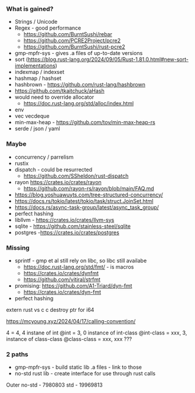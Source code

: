 ### What is gained?

- Strings / Unicode
- Regex - good performance
    - https://github.com/BurntSushi/rebar 
    - https://github.com/PCRE2Project/pcre2
    - https://github.com/BurntSushi/rust-pcre2
- gmp-mpfr-sys - gives .a files of up-to-date versions
- sort (https://blog.rust-lang.org/2024/09/05/Rust-1.81.0.html#new-sort-implementations)
- indexmap / indexset
- hashmap / hashset
- hashbrown - https://github.com/rust-lang/hashbrown
- https://github.com/tkaitchuck/aHash
- would need to override allocator
  -  https://doc.rust-lang.org/std/alloc/index.html
- env
- vec vecdeque
- min-max-heap - https://github.com/tov/min-max-heap-rs
- serde / json / yaml

### Maybe

- concurrency / parrelism
- rustix
- dispatch - could be resurrected
  - https://github.com/SSheldon/rust-dispatch
- rayon  https://crates.io/crates/rayon
    - https://github.com/rayon-rs/rayon/blob/main/FAQ.md
- https://blog.yoshuawuyts.com/tree-structured-concurrency/
- https://docs.rs/tokio/latest/tokio/task/struct.JoinSet.html
- https://docs.rs/async-task-group/latest/async_task_group/
- perfect hashing
- libllvm - https://crates.io/crates/llvm-sys
- sqlite - https://github.com/stainless-steel/sqlite
- postgres -https://crates.io/crates/postgres

### Missing
- sprintf - gmp et al still rely on libc, so libc still availabe
    - https://doc.rust-lang.org/std/fmt/ - is macros
    - https://crates.io/crates/dynfmt
    - https://github.com/vitiral/strfmt
- promising: https://github.com/A1-Triard/dyn-fmt
    - https://crates.io/crates/dyn-fmt
- perfect hashing

extern rust vs c
c destroy ptr for i64


https://mcyoung.xyz/2024/04/17/calling-convention/


4 = 4, 4 instane of int
@int = 3, 0 instance of int-class
@int-class = xxx, 3, instance of class-class
@class-class = xxx, xxx ???

### 2 paths
- gmp-mpfr-sys - build static lib .a files - link to those
- no-std rust lib - create interface for use through rust calls

Outer
no-std - 7980803
std -   19969813